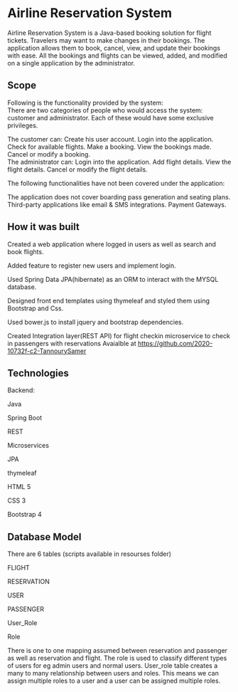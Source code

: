 # Airline Reservation System
Airline Reservation System is a Java-based booking solution for flight tickets. 
Travelers may want to make changes in their bookings. The application allows them to book, cancel, view, and update their bookings with ease. All the bookings and flights can be viewed, added, and modified on a single application by the administrator. 

## Scope

Following is the functionality provided by the system:   
There are two categories of people who would access the system: customer and administrator.
Each of these would have some exclusive privileges.   

The customer can:
Create his user account. 
Login into the application. 
Check for available flights. 
Make a booking. 
View the bookings made. 
Cancel or modify a booking.   
The administrator can: 
Login into the application. 
Add flight details. 
View the flight details. 
Cancel or modify the flight details.  

The following functionalities have not been covered under the application:   

The application does not cover boarding pass generation and seating plans. 
Third-party applications like email & SMS integrations. 
Payment Gateways. 

## How it was built 
Created a web application where logged in users as well as search and book flights.

Added feature to register new users and implement login.

Used Spring Data JPA(hibernate) as an ORM to interact with the MYSQL database.

Designed front end templates using thymeleaf and styled them using Bootstrap and Css.

Used bower.js to install jquery and bootstrap dependencies.

Created Integration layer(REST API) for flight checkin microservice to check in passengers with reservations Avaialble at https://github.com/2020-10732f-c2-TannourySamer

## Technologies
Backend:

Java

Spring Boot

REST

Microservices

JPA

thymeleaf

HTML 5

CSS 3

Bootstrap 4

## Database Model
There are 6 tables (scripts available in resourses folder)

FLIGHT

RESERVATION

USER

PASSENGER

User_Role

Role

There is one to one mapping assumed between reservation and passenger as well as reservation and flight.
The role is used to classify different types of users for eg admin users and normal users.
User_role table creates a many to many relationship between users and roles. This means we can assign multiple roles to a user and a user can be assigned multiple roles.
